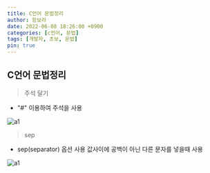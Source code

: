 ```yaml
---
title: C언어 문법정리
author: 함보라
date: 2022-06-08 18:26:00 +0900
categories: [c언어, 문법]
tags: [개발자, 초보, 문법]
pin: true
---
```


## C언어 문법정리

> 주석 달기

- "#" 이용하여 주석을 사용

![a1](https://gkaqhfk.github.io/assets/img/a1.png)


> sep 

- sep(separator) 옵션 사용 값사이에 공백이 아닌 다른 문자를 넣을때 사용


![a1](https://gkaqhfk.github.io/assets/img/a2.png)

